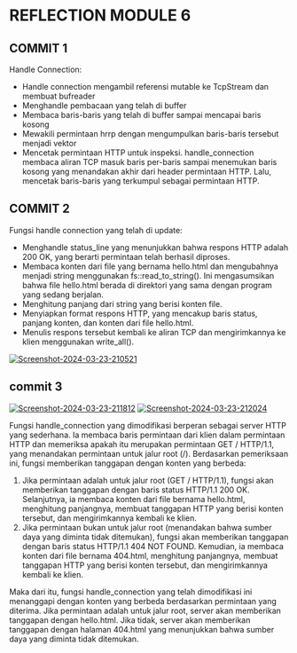 # REFLECTION MODULE 6

## COMMIT 1

Handle Connection:
- Handle connection mengambil referensi mutable ke TcpStream dan membuat bufreader
- Menghandle pembacaan yang telah di buffer
- Membaca baris-baris yang telah di buffer sampai mencapai baris kosong
- Mewakili permintaan hrrp dengan mengumpulkan baris-baris tersebut menjadi vektor
- Mencetak permintaan HTTP untuk inspeksi. handle_connection membaca aliran TCP masuk baris per-baris sampai menemukan baris kosong yang menandakan akhir dari header permintaan HTTP. Lalu, mencetak baris-baris yang terkumpul sebagai permintaan HTTP.


## COMMIT 2

Fungsi handle connection yang telah di update:
- Menghandle status_line yang menunjukkan bahwa respons HTTP adalah 200 OK, yang berarti permintaan telah berhasil diproses.
- Membaca konten dari file yang bernama hello.html dan mengubahnya menjadi string menggunakan fs::read_to_string(). Ini mengasumsikan bahwa file hello.html berada di direktori yang sama dengan program yang sedang berjalan.
- Menghitung panjang dari string yang berisi konten file.
- Menyiapkan format respons HTTP, yang mencakup baris status, panjang konten, dan konten dari file hello.html.
- Menulis respons tersebut kembali ke aliran TCP dan mengirimkannya ke klien menggunakan write_all().

<a href="https://ibb.co/b7d1PCy"><img src="https://i.ibb.co/qx1Bdc4/Screenshot-2024-03-23-210521.png" alt="Screenshot-2024-03-23-210521" border="0"></a>



## commit 3

<a href="https://imgbb.com/"><img src="https://i.ibb.co/cJs8mCV/Screenshot-2024-03-23-211812.png" alt="Screenshot-2024-03-23-211812" border="0"></a>
<a href="https://ibb.co/6ZpSHz0"><img src="https://i.ibb.co/mBYK9k5/Screenshot-2024-03-23-212024.png" alt="Screenshot-2024-03-23-212024" border="0"></a>

Fungsi handle_connection yang dimodifikasi berperan sebagai server HTTP yang sederhana. Ia membaca baris permintaan dari klien dalam permintaan HTTP dan memeriksa apakah itu merupakan permintaan GET / HTTP/1.1, yang menandakan permintaan untuk jalur root (/). Berdasarkan pemeriksaan ini, fungsi memberikan tanggapan dengan konten yang berbeda:
1. Jika permintaan adalah untuk jalur root (GET / HTTP/1.1), fungsi akan memberikan tanggapan dengan baris status HTTP/1.1 200 OK. Selanjutnya, ia membaca konten dari file bernama hello.html, menghitung panjangnya, membuat tanggapan HTTP yang berisi konten tersebut, dan mengirimkannya kembali ke klien.
2. Jika permintaan bukan untuk jalur root (menandakan bahwa sumber daya yang diminta tidak ditemukan), fungsi akan memberikan tanggapan dengan baris status HTTP/1.1 404 NOT FOUND. Kemudian, ia membaca konten dari file bernama 404.html, menghitung panjangnya, membuat tanggapan HTTP yang berisi konten tersebut, dan mengirimkannya kembali ke klien.

Maka dari itu, fungsi handle_connection yang telah dimodifikasi ini menanggapi dengan konten yang berbeda berdasarkan permintaan yang diterima. Jika permintaan adalah untuk jalur root, server akan memberikan tanggapan dengan hello.html. Jika tidak, server akan memberikan tanggapan dengan halaman 404.html yang menunjukkan bahwa sumber daya yang diminta tidak ditemukan.




